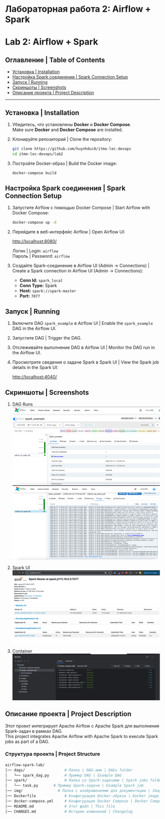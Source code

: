 # Лабораторная работа 2: Airflow + Spark
# Lab 2: Airflow + Spark

##  Оглавление | Table of Contents
- [Установка | Installation](#-установка--installation)
- [Настройка Spark соединения | Spark Connection Setup](#-настройка-spark-соединения--spark-connection-setup)
- [Запуск | Running](#-запуск--running)
- [Скриншоты | Screenshots](#-скриншоты--screenshots)
- [Описание проекта | Project Description](#-описание-проекта--project-description)

---

## Установка | Installation
1.  Убедитесь, что установлены **Docker** и **Docker Compose**.  
    Make sure **Docker** and **Docker Compose** are installed.
2.  Клонируйте репозиторий | Clone the repository:

    ```sh
    git clone https://github.com/huynhduc0/itmo-lec-devops
    cd itmo-lec-devops/lab2
    ```
3.  Постройте Docker-образ | Build the Docker image:

    ```sh
    docker-compose build
    ```

## Настройка Spark соединения | Spark Connection Setup
1.  Запустите Airflow с помощью Docker Compose | Start Airflow with Docker Compose:

    ```sh
    docker-compose up -d
    ```

2.  Перейдите в веб-интерфейс Airflow | Open Airflow UI:

    [http://localhost:8080/](http://localhost:8080/)

    Логин | Login: `airflow`  
    Пароль | Password: `airflow`

3.  Создайте Spark-соединение в Airflow UI (Admin -> Connections) | Create a Spark connection in Airflow UI (Admin -> Connections):
    *   **Conn Id:** `spark_local`
    *   **Conn Type:** Spark
    *   **Host:** `spark://spark-master`
    *   **Port:** `7077`

## Запуск | Running

1.  Включите DAG `spark_example` в Airflow UI | Enable the `spark_example` DAG in the Airflow UI.
2.  Запустите DAG | Trigger the DAG.
3.  Отслеживайте выполнение DAG в Airflow UI | Monitor the DAG run in the Airflow UI.
4.  Просмотрите сведения о задаче Spark в Spark UI | View the Spark job details in the Spark UI:

    [http://localhost:4040/](http://localhost:4040/)

## Скриншоты | Screenshots

1.  DAG Runs
    ![DAG Runs](img/dag_job.png)
    ![DAG Logs](img/dag_log.png)

2.  Spark UI
    ![Spark UI](img/spark.png)
3. Container
   ![Container](img/container.png)
## Описание проекта | Project Description
Этот проект интегрирует Apache Airflow с Apache Spark для выполнения Spark-задач в рамках DAG.  
This project integrates Apache Airflow with Apache Spark to execute Spark jobs as part of a DAG.

### Структура проекта | Project Structure

```bash
airflow-spark-lab/
│── dags/                  # Папка с DAG-ами | DAGs folder
│   └── spark_dag.py       # Пример DAG | Example DAG
│── spark/                 # Папка со Spark-задачами | Spark jobs folder
│   └── task.py       # Пример Spark-задачи | Example Spark job
│── img/                # Папка с изображениями для документации | Images for documentation
│── Dockerfile             # Конфигурация Docker-образа | Docker image configuration
│── docker-compose.yml     # Конфигурация Docker Compose | Docker Compose configuration
│── README.md              # Этот файл | This file
│── CHANGES.md             # История изменений | Changelog